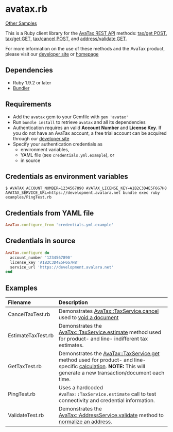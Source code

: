 avatax.rb
=====================
[Other Samples](http://developer.avalara.com/avatax/sample-code)

This is a Ruby client library for the [AvaTax REST API](http://developer.avalara.com/avatax/tax/v1)
methods:
[tax/get POST](http://developer.avalara.com/avatax/tax/v1#getTax),
[tax/get GET](http://developer.avalara.com/avatax/tax/v1#estimateTax),
[tax/cancel POST](http://developer.avalara.com/avatax/tax/v1#cancelTax), and
[address/validate GET](http://developer.avalara.com/avatax/tax/v1#validateAddress).

For more information on the use of these methods and the AvaTax product, please
visit our [developer site](http://developer.avalara.com/) or [homepage](http://www.avalara.com/)

Dependencies
-----------
- Ruby 1.9.2 or later
- [Bundler](http://bundler.io)

Requirements
----------
- Add the `avatax` gem to your Gemfile with `gem 'avatax'`
- Run `bundle install` to retrieve `avatax` and all its dependencies
- Authentication requires an valid **Account Number** and **License Key**. If you do not have an AvaTax account, a free trial account can be acquired through our [developer site](http://developer.avalara.com/avatax/get-started)
- Specify your authentication credentials as
  - environment variables,
  - YAML file (see `credentials.yml.example`), or
  - in source

Credentials as environment variables
------------------------------------
```shell
$ AVATAX_ACCOUNT_NUMBER=1234567890 AVATAX_LICENSE_KEY=A1B2C3D4E5F6G7H8 AVATAX_SERVICE_URL=https://development.avalara.net bundle exec ruby examples/PingTest.rb
```

Credentials from YAML file
--------------------------
```ruby
AvaTax.configure_from 'credentials.yml.example'
```

Credentials in source
---------------------
```ruby
AvaTax.configure do
  account_number '1234567890'
  license_key 'A1B2C3D4E5F6G7H8'
  service_url 'https://development.avalara.net'
end
```

Examples
--------

| Filename           | Description |
| :----------------- | :---------- |
| CancelTaxTest.rb   | Demonstrates [AvaTax::TaxService.cancel](http://developer.avalara.com/avatax/tax/v1#cancelTax) used to [void a document](http://developer.avalara.com/avatax/tax/v1#voiding-documents) |
| EstimateTaxTest.rb | Demonstrates the [AvaTax::TaxService.estimate](http://developer.avalara.com/avatax/tax/v1#estimateTax) method used for product- and line- indifferent tax estimates. |
| GetTaxTest.rb      | Demonstrates the [AvaTax::TaxService.get](http://developer.avalara.com/avatax/tax/v1#getTax) method used for product- and line- specific [calculation](http://developer.avalara.com/avatax/calculating-tax). **NOTE:** This will generate a new transaction/document each time. |
| PingTest.rb        | Uses a hardcoded `AvaTax::TaxService.estimate` call to test connectivity and credential information. |
| ValidateTest.rb    | Demonstrates the [AvaTax::AddressService.validate](http://developer.avalara.com/avatax/tax/v1#validateAddress) method to [normalize an address](http://developer.avalara.com/avatax/address-validation). |
